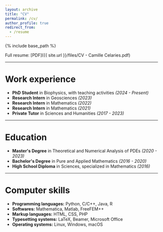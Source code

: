 ```yaml
---
layout: archive
title: "CV"
permalink: /cv/
author_profile: true
redirect_from:
  - /resume
---
```


{% include base_path %}

Full resume: [PDF]({{ site.url }}/files/CV - Camille Celaries.pdf)

***

Work experience
======

* <b>PhD Student</b> in Biophysics, with teaching activities <i>(2024 - Present)</i>
* <b>Research Intern</b> in Geosciences <i>(2023)</i>
* <b>Research Intern</b> in Mathematics <i>(2022)</i>
* <b>Research Intern</b> in Mathematics <i>(2021)</i>
* <b>Private Tutor</b> in Sciences and Humanities <i>(2017 - 2023)</i>

***

Education
======

* <b>Master's Degree</b> in Theoretical and Numerical Analysis of PDEs <i>(2020 - 2023)</i>
* <b>Bachelor's Degree</b> in Pure and Applied Mathematics <i>(2016 - 2020)</i>
* <B>High School Diploma</B> in Sciences, specialized in Mathematics <i>(2016)</i>

***

Computer skills
======

* <b>Programming languages:</b> Python, C/C++, Java, R
* <b>Softwares:</b> Mathematica, Matlab, FreeFEM++
* <b>Markup languages:</b> HTML, CSS, PHP
* <b>Typesetting systems:</b> LaTeX, Beamer, Microsoft Office
* <b>Operating systems:</b> Linux, Windows, macOS
